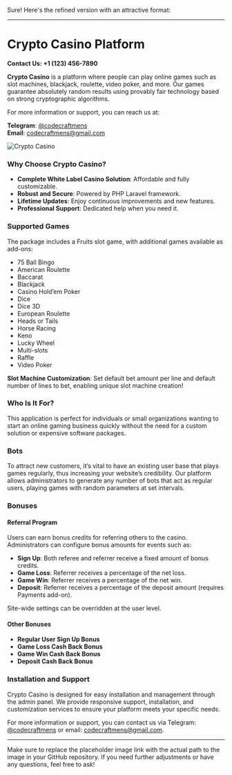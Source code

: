 Sure! Here's the refined version with an attractive format:

---

# Crypto Casino Platform

**Contact Us: +1 (123) 456-7890**

**Crypto Casino** is a platform where people can play online games such as slot machines, blackjack, roulette, video poker, and more. Our games guarantee absolutely random results using provably fair technology based on strong cryptographic algorithms.

For more information or support, you can reach us at:

**Telegram**: [@codecraftmens](https://t.me/codecraftmens)  
**Email**: [codecraftmens@gmail.com](mailto:codecraftmens@gmail.com)

![Crypto Casino](https://github.com/YourUsername/YourRepositoryName/path/to/image.jpg)

### Why Choose Crypto Casino?
- **Complete White Label Casino Solution**: Affordable and fully customizable.
- **Robust and Secure**: Powered by PHP Laravel framework.
- **Lifetime Updates**: Enjoy continuous improvements and new features.
- **Professional Support**: Dedicated help when you need it.

### Supported Games
The package includes a Fruits slot game, with additional games available as add-ons:

- 75 Ball Bingo
- American Roulette
- Baccarat
- Blackjack
- Casino Hold’em Poker
- Dice
- Dice 3D
- European Roulette
- Heads or Tails
- Horse Racing
- Keno
- Lucky Wheel
- Multi-slots
- Raffle
- Video Poker

**Slot Machine Customization**: Set default bet amount per line and default number of lines to bet, enabling unique slot machine creation!

### Who Is It For?
This application is perfect for individuals or small organizations wanting to start an online gaming business quickly without the need for a custom solution or expensive software packages.

### Bots
To attract new customers, it’s vital to have an existing user base that plays games regularly, thus increasing your website’s credibility. Our platform allows administrators to generate any number of bots that act as regular users, playing games with random parameters at set intervals.

### Bonuses

#### Referral Program
Users can earn bonus credits for referring others to the casino. Administrators can configure bonus amounts for events such as:

- **Sign Up**: Both referee and referrer receive a fixed amount of bonus credits.
- **Game Loss**: Referrer receives a percentage of the net loss.
- **Game Win**: Referrer receives a percentage of the net win.
- **Deposit**: Referrer receives a percentage of the deposit amount (requires Payments add-on).

Site-wide settings can be overridden at the user level.

#### Other Bonuses
- **Regular User Sign Up Bonus**
- **Game Loss Cash Back Bonus**
- **Game Win Cash Back Bonus**
- **Deposit Cash Back Bonus**

### Installation and Support
Crypto Casino is designed for easy installation and management through the admin panel. We provide responsive support, installation, and customization services to ensure your platform meets your specific needs.

For more information or support, you can contact us via Telegram: [@codecraftmens](https://t.me/codecraftmens) or email: [codecraftmens@gmail.com](mailto:codecraftmens@gmail.com).

---

Make sure to replace the placeholder image link with the actual path to the image in your GitHub repository. If you need further adjustments or have any questions, feel free to ask!

